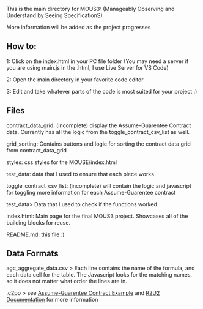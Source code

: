 This is the main directory for MOUS3: (Manageably Observing and Understand by Seeing SpecificationS)

More information will be added as the project progresses

## How to:
1: Click on the index.html in your PC file folder (You may need a server if you are using main.js in the .html, I use Live Server for VS Code)

2: Open the main directory in your favorite code editor

3: Edit and take whatever parts of the code is most suited for your project :)

## Files

contract_data_grid: (incomplete) display the Assume-Guarentee Contract data. Currently has all the logic from the toggle_contract_csv_list as well.

grid_sorting: Contains buttons and logic for sorting the contract data grid from contract_data_grid

styles: css styles for the MOUSE/index.html

test_data: data that I used to ensure that each piece works

toggle_contract_csv_list: (incomplete) will contain the logic and javascript for toggling more information for each Assume-Guarentee contract

test_data> Data that I used to check if the functions worked


index.html: Main page for the final MOUS3 project. Showcases all of the building blocks for reuse.

README.md: this file :)



## Data Formats
agc_aggregate_data.csv > Each line contains the name of the formula, and each data cell for the table. The Javascript looks for the matching names, so it does not matter what order the lines are in.

.c2po > see [Assume-Guarentee Contract Example](https://r2u2.github.io/r2u2/Examples/agc.html) and [R2U2 Documentation](https://r2u2.github.io/r2u2/Overview/quick_start_guide.html) for more information